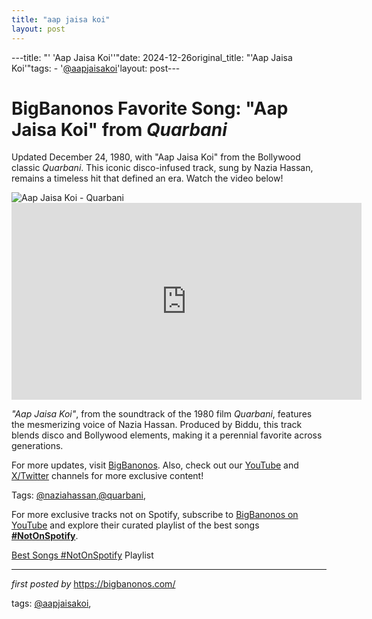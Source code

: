 ```yaml
---
title: "aap jaisa koi"
layout: post
---
```

---title: "' 'Aap Jaisa Koi''"date: 2024-12-26original_title: "'Aap Jaisa Koi'"tags:  - '[@aapjaisakoi](/tags/aapjaisakoi/)'layout: post---<!-- Title of the Post --><h1 >BigBanonos Favorite Song: "Aap Jaisa Koi" from *Quarbani*</h1> <!-- Introductory Text --><p >Updated December 24, 1980, with "Aap Jaisa Koi" from the Bollywood classic *Quarbani*. This iconic disco-infused track, sung by Nazia Hassan, remains a timeless hit that defined an era. Watch the video below!</p> <!-- Featured Image --><div > <img src="https://i.ytimg.com/vi/1jf5kuvScJc/maxresdefault.jpg" alt="Aap Jaisa Koi - Quarbani" /></div> <!-- YouTube Video Embed --><div > <iframe width="560" height="315" src="https://www.youtube.com/embed/SMTEuX46XTc" frameborder="0" allowfullscreen></iframe></div> <!-- Song Information --><div > <p><em>"Aap Jaisa Koi"</em>, from the soundtrack of the 1980 film *Quarbani*, features the mesmerizing voice of Nazia Hassan. Produced by Biddu, this track blends disco and Bollywood elements, making it a perennial favorite across generations.</p></div> <!-- Footer Links --><div > <p>For more updates, visit <a href="https://bigbanonos.com/" target="_blank">BigBanonos</a>. Also, check out our <a href="https://www.youtube.com/[@BigBanonos](/tags/BigBanonos/)" target="_blank">YouTube</a> and <a href="https://x.com/bigbanonos" target="_blank">X/Twitter</a> channels for more exclusive content!</p></div> <!-- Tags --><p >Tags: [@naziahassan](/tags/naziahassan/),[@quarbani](/tags/quarbani/),</p><!--Subscribe and Playlist Links--><div>    <p>For more exclusive tracks not on Spotify, subscribe to <a href="https://www.youtube.com/[@BigBanonos](/tags/BigBanonos/)" target="_blank">BigBanonos on YouTube</a> and explore their curated playlist of the best songs <strong>[#NotOnSpotify](/tags/NotOnSpotify/)</strong>.</p>    <p><a href="https://www.youtube.com/playlist?list=PLtuNtuTatqI0kFahUCbtbfenC_ET5O_tr" target="_blank">Best Songs [#NotOnSpotify](/tags/NotOnSpotify/) Playlist<br /></a></p></div><hr /><p><em>first posted by</em> <a href="https://bigbanonos.com/" rel="noopener" target="_new">https://bigbanonos.com/</a></p><p>tags: [@aapjaisakoi](/tags/aapjaisakoi/),</p>
